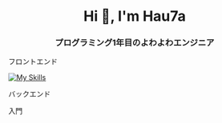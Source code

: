 <h1 align="center">Hi 👋, I'm Hau7a</h1>
<h3 align="center">プログラミング1年目のよわよわエンジニア</h3>


フロントエンド<br/>

[![My Skills](https://skillicons.dev/icons?i=)](https://skillicons.dev)

バックエンド<br/>



入門<br/>
